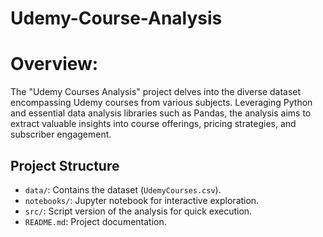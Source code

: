 # Udemy-Course-Analysis

# Overview:
The "Udemy Courses Analysis" project delves into the diverse dataset encompassing Udemy courses from various subjects. Leveraging Python and essential data analysis libraries such as Pandas, the analysis aims to extract valuable insights into course offerings, pricing strategies, and subscriber engagement.

## Project Structure
- `data/`: Contains the dataset (`UdemyCourses.csv`).
- `notebooks/`: Jupyter notebook for interactive exploration.
- `src/`: Script version of the analysis for quick execution.
- `README.md`: Project documentation.

